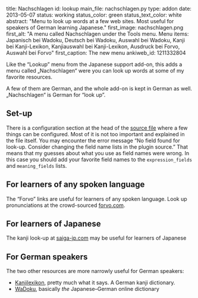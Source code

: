 title: Nachschlagen
id: lookup
main_file: nachschlagen.py
type: addon
date: 2013-05-07
status: working
status_color: green
status_text_color: white
abstract: "Menu to look up words at a few web sites. Most useful for
speakers of German learning Japanese."
first_image: nachschlagen.png
first_alt: "A menu called Nachschlagen under the Tools menu. Menu
items: Japanisch bei Wadoku, Deutsch bei Wadoku, Auswahl bei Wadoku,
Kanji bei Kanji-Lexikon, Kanjiauswahl bei Kanji-Lexikon, Ausdruck bei
Forvo, Auswahl bei Forvo"
first_caption: The new menu
ankiweb_id: 1211332804

Like the “Lookup” menu from the Japanese support add-on, this adds a
menu called „Nachschlagen“ were you can look up words at some of my
favorite resources.

A few of them are German, and the whole add-on is kept in German as
well. „Nachschlagen“ is German for “look up”.

## Set-up

There is a configuration section at the head of the
[source file](https://github.com/ospalh/anki-addons/blob/master/nachschlagen.py)
where a few things can be configured. Most of it is not too important
and explained in the file itself. You may encounter the error message
“No field found for look-up. Consider changing the field name lists in
the plugin source.” That means that my guesses about what you use as
field names were wrong. In this case you should add your favorite
field names to the `expression_fields` and `meaning_fields` lists.


## For learners of any spoken language

The “Forvo” links are useful for learners of any spoken language. Look
up pronunciations at the crowd-sourced [forvo.com](http://forvo.com).

## For learners of Japanese

The kanji look-up at
[saiga-jp.com](http://www.saiga-jp.com/kanji_dictionary.html) may be
useful for learners of Japanese

## For German speakers

The two other resources are more narrowly useful for German speakers:

* [Kanjilexikon](http://lingweb.eva.mpg.de/kanji/index.html), pretty
  much what it says. A German kanji dictionary.
* [WaDoku](http://www.wadoku.de/wadoku), basically *the* Japanese–German
  online dictionary
